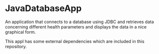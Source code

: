 # JavaDatabaseApp
An application that connects to a database using JDBC and retrieves data concerning different health parameters and displays the data in a nice graphical form.

This appl has some external dependencies which are included in this repository.
